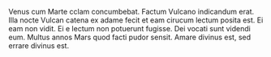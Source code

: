 Venus cum Marte cclam concumbebat.
Factum Vulcano indicandum erat.
Illa nocte Vulcan catena ex adame fecit et eam cirucum lectum posita est. 
Ei eam non vidit.
Ei e lectum non potuerunt fugisse.
Dei vocati sunt videndi eum.
Multus annos Mars quod facti pudor sensit.
Amare divinus est, sed errare divinus est. 
